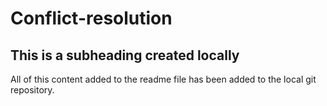 # Conflict-resolution

## This is a subheading created locally

All of this content added to the readme file has been added to the local git repository. 